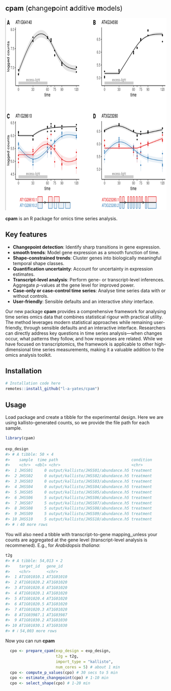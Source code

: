 
## <span style="font-weight: normal">**cpam** (**c**hange**p**oint **a**dditive **m**odels)</span>

<img src="assets/example_trends.png" width="800" height="600" />

**cpam** is an R package for omics time series analysis.

## Key features

- **Changepoint detection**: Identify sharp transitions in gene
  expression.
- **smooth trends**: Model gene expression as a smooth function of time.
- **Shape-constrained trends**: Cluster genes into biologically
  meaningful temporal shape classes.
- **Quantification uncertainty**: Account for uncertainty in expression
  estimates.
- **Transcript-level analysis**: Perform gene- or transcript-level
  inferences. Aggregate $p$-values at the gene level for improved power.
- **Case-only or case-control time series**: Analyse time series data
  with or without controls.
- **User-friendly**: Sensible defaults and an interactive *shiny*
  interface.

Our new package **cpam** provides a comprehensive framework for
analysing time series omics data that combines statistical rigour with
practical utility. The method leverages modern statistical approaches
while remaining user-friendly, through sensible defaults and an
interactive interface. Researchers can directly address key questions in
time series analysis—when changes occur, what patterns they follow, and
how responses are related. While we have focused on transcriptomics, the
framework is applicable to other high-dimensional time series
measurements, making it a valuable addition to the omics analysis
toolkit.

## Installation

``` r
# Installation code here
remotes::install_github("l-a-yates/cpam")
```

## Usage

Load package and create a tibble for the experimental design. Here we
are using kallisto-generated counts, so we provide the file path for
each sample.

``` r
library(cpam)

exp_design
#> # A tibble: 50 × 4
#>    sample  time path                                condition
#>    <chr>  <dbl> <chr>                               <chr>    
#>  1 JHSS01     0 output/kallisto/JHSS01/abundance.h5 treatment
#>  2 JHSS02     0 output/kallisto/JHSS02/abundance.h5 treatment
#>  3 JHSS03     0 output/kallisto/JHSS03/abundance.h5 treatment
#>  4 JHSS04     0 output/kallisto/JHSS04/abundance.h5 treatment
#>  5 JHSS05     0 output/kallisto/JHSS05/abundance.h5 treatment
#>  6 JHSS06     5 output/kallisto/JHSS06/abundance.h5 treatment
#>  7 JHSS07     5 output/kallisto/JHSS07/abundance.h5 treatment
#>  8 JHSS08     5 output/kallisto/JHSS08/abundance.h5 treatment
#>  9 JHSS09     5 output/kallisto/JHSS09/abundance.h5 treatment
#> 10 JHSS10     5 output/kallisto/JHSS10/abundance.h5 treatment
#> # ℹ 40 more rows
```

You will also need a tibble with transcript-to-gene mapping,,unless your
counts are aggregated at the gene level (transcript-level analysis is
recommened). E.g., for *Arabidopsis thaliana*:

``` r
t2g
#> # A tibble: 54,013 × 2
#>    target_id   gene_id  
#>    <chr>       <chr>    
#>  1 AT1G01010.1 AT1G01010
#>  2 AT1G01020.2 AT1G01020
#>  3 AT1G01020.6 AT1G01020
#>  4 AT1G01020.1 AT1G01020
#>  5 AT1G01020.4 AT1G01020
#>  6 AT1G01020.5 AT1G01020
#>  7 AT1G01020.3 AT1G01020
#>  8 AT1G03987.1 AT1G03987
#>  9 AT1G01030.2 AT1G01030
#> 10 AT1G01030.1 AT1G01030
#> # ℹ 54,003 more rows
```

Now you can run **cpam**

``` r
  cpo <- prepare_cpam(exp_design = exp_design,
                      t2g = t2g,
                      import_type = "kallisto",
                      num_cores = 5) # about 1 min
  cpo <- compute_p_values(cpo) # 30 secs to 5 min
  cpo <- estimate_changepoint(cpo) # 1-10 min
  cpo <- select_shape(cpo) # 1-20 min
```
